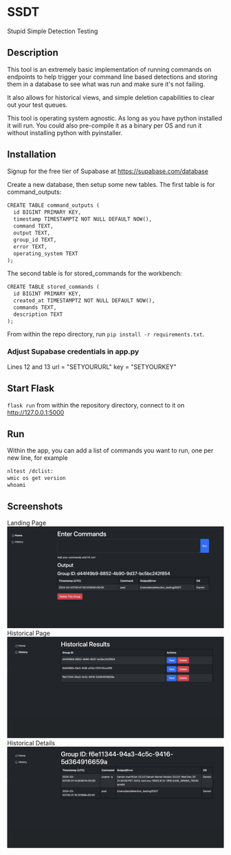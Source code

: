 # SSDT
 Stupid Simple Detection Testing

## Description
This tool is an extremely basic implementation of running commands on endpoints to help trigger your command line based detections and storing them in a database to see what was run and make sure it's not failing.

It also allows for historical views, and simple deletion capabilities to clear out your test queues.

This tool is operating system agnostic. As long as you have python installed it will run. You could also pre-compile it as a binary per OS and run it without installing python with pyinstaller.

## Installation
Signup for the free tier of Supabase at https://supabase.com/database

Create a new database, then setup some new tables. The first table is for command_outputs:

```
CREATE TABLE command_outputs (
  id BIGINT PRIMARY KEY,
  timestamp TIMESTAMPTZ NOT NULL DEFAULT NOW(),
  command TEXT,
  output TEXT,
  group_id TEXT,
  error TEXT,
  operating_system TEXT
);
```

The second table is for stored_commands for the workbench:

``` 
CREATE TABLE stored_commands (
  id BIGINT PRIMARY KEY,
  created_at TIMESTAMPTZ NOT NULL DEFAULT NOW(),
  commands TEXT,
  description TEXT
);
```

From within the repo directory, run `pip install -r requirements.txt`.

### Adjust Supabase credentials in app.py

Lines 12 and 13
url = "SETYOURURL"
key = "SETYOURKEY"

## Start Flask
`flask run` from within the repository directory, connect to it on http://127.0.0.1:5000

## Run
Within the app, you can add a list of commands you want to run, one per new line, for example
```
nltest /dclist:
wmic os get version
whoami
```
## Screenshots
Landing Page
![Main](/screenshot/main.png?raw=true "Main")
Historical Page
![History](/screenshot/history.png?raw=true "History")
Historical Details
![Historical Details](/screenshot/historical_land.png?raw=true "Historical Details")
